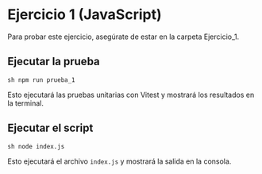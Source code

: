 # Ejercicio 1 (JavaScript)

Para probar este ejercicio, asegúrate de estar en la carpeta Ejercicio_1.

## Ejecutar la prueba

```sh npm run prueba_1 ```

Esto ejecutará las pruebas unitarias con Vitest y mostrará los resultados en la terminal.

## Ejecutar el script

```sh node index.js ```

Esto ejecutará el archivo `index.js` y mostrará la salida en la consola.
